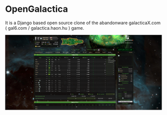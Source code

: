 # OpenGalactica
It is a Django based open source clone of the abandonware galacticaX.com ( gal6.com / galactica.haon.hu ) game.

![Screenshot about the game](/Screenshot.png?raw=true "Screenshot")
